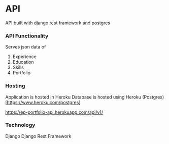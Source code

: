 # API

API built with django rest framework and postgres

### API Functionality
Serves json data of
  1. Experience
  2. Education
  3. Skills
  4. Portfolio

### Hosting

Application is hosted in Heroku
Database is hosted using Heroku (Postgres)[https://www.heroku.com/postgres]


https://ep-portfolio-api.herokuapp.com/api/v1/

### Technology

Django
Django Rest Framework
